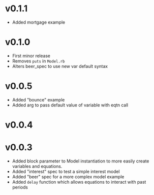 v0.1.1
======
* Added mortgage example

v0.1.0
======
* First minor release
* Removes `puts` in `Model.rb`
* Alters beer_spec to use new var default syntax

v0.0.5
======
* Added "bounce" example
* Added arg to pass default value of variable with eqtn call

v0.0.4
======

v0.0.3
======
* Added block parameter to Model instantiation to more easily create
  variables and equations.
* Added "interest" spec to test a simple interest model
* Added "beer" spec for a more complex model example
* Added `delay` function which allows equations to interact with past periods


